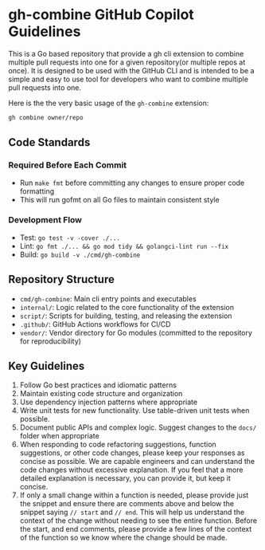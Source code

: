 # gh-combine GitHub Copilot Guidelines

This is a Go based repository that provide a gh cli extension to combine multiple pull requests into one for a given repository(or multiple repos at once). It is designed to be used with the GitHub CLI and is intended to be a simple and easy to use tool for developers who want to combine multiple pull requests into one.

Here is the the very basic usage of the `gh-combine` extension:

```bash
gh combine owner/repo
```

## Code Standards

### Required Before Each Commit

- Run `make fmt` before committing any changes to ensure proper code formatting
- This will run gofmt on all Go files to maintain consistent style

### Development Flow

- Test: `go test -v -cover ./...`
- Lint: `go fmt ./... && go mod tidy && golangci-lint run --fix`
- Build: `go build -v ./cmd/gh-combine`

## Repository Structure

- `cmd/gh-combine`: Main cli entry points and executables
- `internal/`: Logic related to the core functionality of the extension
- `script/`: Scripts for building, testing, and releasing the extension
- `.github/`: GitHub Actions workflows for CI/CD
- `vendor/`: Vendor directory for Go modules (committed to the repository for reproducibility)

## Key Guidelines

1. Follow Go best practices and idiomatic patterns
2. Maintain existing code structure and organization
3. Use dependency injection patterns where appropriate
4. Write unit tests for new functionality. Use table-driven unit tests when possible.
5. Document public APIs and complex logic. Suggest changes to the `docs/` folder when appropriate
6. When responding to code refactoring suggestions, function suggestions, or other code changes, please keep your responses as concise as possible. We are capable engineers and can understand the code changes without excessive explanation. If you feel that a more detailed explanation is necessary, you can provide it, but keep it concise.
7. If only a small change within a function is needed, please provide just the snippet and ensure there are comments above and below the snippet saying `// start` and `// end`. This will help us understand the context of the change without needing to see the entire function. Before the start, and end comments, please provide a few lines of the context of the function so we know where the change should be made.
